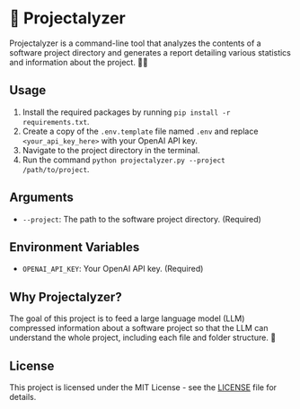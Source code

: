 # 🚀 Projectalyzer

Projectalyzer is a command-line tool that analyzes the contents of a software project directory and generates a report detailing various statistics and information about the project. 🕵️‍♀️

## Usage

1. Install the required packages by running `pip install -r requirements.txt`.
2. Create a copy of the `.env.template` file named `.env` and replace `<your_api_key_here>` with your OpenAI API key.
3. Navigate to the project directory in the terminal.
4. Run the command `python projectalyzer.py --project /path/to/project`.

## Arguments

- `--project`: The path to the software project directory. (Required)

## Environment Variables

- `OPENAI_API_KEY`: Your OpenAI API key. (Required)

## Why Projectalyzer?

The goal of this project is to feed a large language model (LLM) compressed information about a software project so that the LLM can understand the whole project, including each file and folder structure. 🤖

## License

This project is licensed under the MIT License - see the [LICENSE](LICENSE) file for details.
